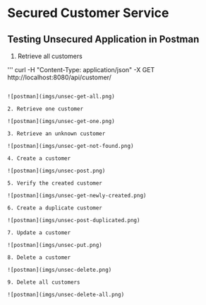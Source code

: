 # Secured Customer Service

## Testing Unsecured Application in Postman

1. Retrieve all customers

'''
curl -H "Content-Type: application/json" -X GET http://localhost:8080/api/customer/
```

![postman](imgs/unsec-get-all.png)

2. Retrieve one customer

![postman](imgs/unsec-get-one.png)

3. Retrieve an unknown customer

![postman](imgs/unsec-get-not-found.png)

4. Create a customer

![postman](imgs/unsec-post.png)

5. Verify the created customer

![postman](imgs/unsec-get-newly-created.png)

6. Create a duplicate customer

![postman](imgs/unsec-post-duplicated.png)

7. Update a customer

![postman](imgs/unsec-put.png)

8. Delete a customer

![postman](imgs/unsec-delete.png)

9. Delete all customers

![postman](imgs/unsec-delete-all.png)
